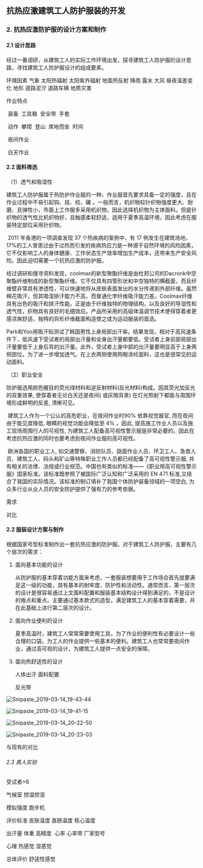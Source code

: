 ## **抗热应激建筑工人防护服装的开发**

### 2. 抗热应激防护服的设计方案和制作

#### 2.1 设计思路

​	经过一番调研，从建筑工人的实际工作环境出发，探寻建筑工人防护服的设计思路，寻找建筑工人防护服设计的组成要素。

环境因素
	气象
		太阳热辐射
		太阳紫外辐射
		地面热反射
		降雨
		露水
		大风
		昼夜温差变化
	地形
		道路泥泞  	道路车辆
		地质灾害		

作业特点​

​	装备
​		工具箱
​		安全带
​		手套

​	动作
​		攀爬
​		登山
​		席地而坐
​	时间

​		夜间作业

​		白天作业	

#### 2.2 面料筛选

​	（1）透气和吸湿性

​	建筑工人防护服属于热防护作业服的一种，作业服首先要求具备一定的强度，且在作业过程中不易引起钩、挂、绞、碾  。一般而言，机织物较针织物强度更大、耐磨、且弹性小，市面上工作服多采用机织物，因此选择机织物为主体面料。但是针织物的透气性比机织物好，且触感柔软舒适，适用于夏季高温环境，因此考虑在服装特定部位采用针织物。

​	2011 年香港的一项调查发现 37 个热疾病的案例中，有 17 例发生在建筑场地，17%的工人曾患过由于过热而引发的疾病热应力是一种源于自然环境的风险因素，它不仅影响工人的身体健康、工作状态生产效率增加生产成本，还带来生产安全风险。因此迫切需要一个抗热应激的防护服。

​	经过调研和搜寻资料发现，coolmax的新型聚酯纤维是由杜邦公司的Dacronk中空聚酯纤维制成的新型聚酯纤维。它不仅具有四管形状和中空独特的横截面，而且纤维壁非常具有渗透性，可以快速地将从皮肤表面发出的水分传递到外部纤维。虽然棉花吸汗，但其吸湿排汗能力不高，而普通化学纤维吸汗能力差。Coolmax纤维具有出色的吸汗和排汗性能。正是由于纤维独特的物理结构，以及良好的导湿性和透气性，织物具有良好的毛细效应。产品所采用的高级体温调节技术使得穿着者更感凉爽舒适，独特的异形纤维截面构造使之成为运动服装的首选。

​	Park和Yoo用吸汗贴测试了韩国男性上身局部出汗率。结果发现，相对于高风速条件下，低风速下受试者的局部出汗量和全身出汗量都要低。受试者上身前部局部出汗量要低于上身后背的出汗量。此外，受试者上身中部的出汗量要明显高于上身两侧部位。为了进一步增加透气。在上衣两侧使用网眼涤纶面料，这也是很常见的运动面料。

​	（2）职业安全

​	防护服选用颜色醒目的荧光绿材料和逆反射材料(反光材料)构成。因其荧光加反光的双重效果, 使穿着者无论白天还是夜间( 或灰暗背景) 在灯光照射下都能与周围环境形成鲜明的反差, 清晰可见。

​	建筑工人作为一个公认的高危职业，在夜间作业时90% 依靠视觉器官, 而在夜间由于能见度降低, 眼睛的视觉功能会降低至 4% 。因此, 提高施工作业人员以及施工现场周围行人的可视性, 为建筑工人配备高可视性警示服是非常必要的。因此在考虑抗热应激的同时也要考虑到夜间作业服的高可视性。

​	欧洲各国的职业工人, 如交通警察、消防队员、路面作业人员、环卫工人、急救人员、建筑工人、码头和矿山等特殊职业工作人员都已经配备了高可视性警示服, 并有相关的法律、法规或行业规范。中国也有类似的标准——《职业用高可视性警示服》国家标准。该标准既参照了被国际广泛认知和广泛采用的 EN 471 标准,又结合了我国的实际情况。该标准的制订填补了我国个体防护装备领域的一项空白, 为众多行业从业人员的安全防护提供了强有力的参考依据。

需求

对比



#### 2.2 服装设计方案与制作

​	根据国家号型标准制作出一套抗热应激的防护服。对于建筑工人防护服，主要有几个层次的需求：

1. 面向基本功能的设计

   ​	从防护服的基本穿着功能方面来考虑，一套服装想要用于工作场合首先就要满足这一级的功能，具有基本的耐牢度、防护性和活动性。通常而言，第一层次的设计是很容易通过上文面料配置和服装基本结构设计得到满足的，不是设计的难点和重点。主要通过基本款式的造型，满足建筑工人的基本穿着需要，并在此基础上进行第二层次的设计。

2. 面向作业便利的设计

   夏季高温时，建筑工人常常需要使用工具，为了作业的便利性有必要设计一些合理的口袋。为工人的作业提供一些基本的便利。建筑工人也常常要夜间作业，通过高可视的设计，为建筑工人提供一点安全的保障。

3. 面向热舒适性的设计

   

   人体出汗 面料配置

   反光带

   





![Snipaste_2019-03-14_19-43-44](C:\Users\zmysna\Desktop\Snipaste_2019-03-14_19-43-44.jpg)

![Snipaste_2019-03-14_19-41-15](C:\Users\zmysna\Desktop\Snipaste_2019-03-14_19-41-15.jpg)

![Snipaste_2019-03-14_20-22-50](C:\Users\zmysna\Desktop\Snipaste_2019-03-14_20-22-50.jpg)

![Snipaste_2019-03-14_20-23-03](C:\Users\zmysna\Desktop\Snipaste_2019-03-14_20-23-03.jpg)

与现有的对比

###### 2.3 真人实验

受试者>8

气候室 控温控湿

模拟强度 跑步机

评价标准 皮肤温度 直肠温度 核心温度 

出汗量 体重 高精度  ​	心率 心率带 厂家型号

心理 	热感觉	湿感觉

总体评价       舒适性感觉